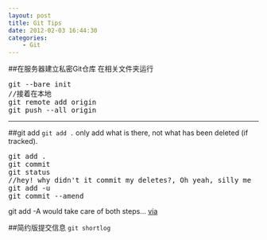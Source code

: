 ```yaml
--- 
layout: post
title: Git Tips
date: 2012-02-03 16:44:30
categories:
    - Git
---
```

##在服务器建立私密Git仓库
在相关文件夹运行
<pre class="prettyprint linenums">
git --bare init
//接着在本地
git remote add origin <url-of-bare-repo>
git push --all origin
</pre>

<hr>

##git add
`git add .` only add what is there, not what has been deleted (if tracked).

<pre class="prettyprint linenums">
git add .
git commit
git status
//hey! why didn't it commit my deletes?, Oh yeah, silly me
git add -u
git commit --amend
</pre>
git add -A would take care of both steps... [via](http://stackoverflow.com/questions/2190409/whats-the-difference-between-git-add-and-git-add-u)

##简约版提交信息
`git shortlog`